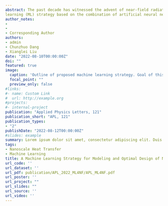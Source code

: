 ```yaml
---
abstract: The past decade has witnessed the advent of near-field radiative heat transfer (NFRHT) in a wide range of applications, including thermal photovoltaics and thermal diodes. However, the design process for these thermal devices has remained complex, often relying on the intuition and expertise of the designer. To address these challenges, a machine
learning (ML) strategy based on the combination of artificial neural network (ANN) and genetic algorithm (GA) is presented. The ANN is trained to model representative scenarios, viz. NFRHT between metamaterials, NFRHT and thermal rectification between nanoparticles. The influence of different problem complexities, i.e. the number of input variables of function to be fitted, on effectiveness of the trained ANN is investigated. Test results show that ANNs can obtain the radiative heat flow and rectification ratio accurately and rapidly. Subsequently, physical parameters for the largest radiative heat flow and rectification ratio are determined by the utilization of GA on the trained ANN, and underlying mechanisms of deterministic optimum are discussed. Our work shows that data-driven ML methods are a powerful tool which offers unprecedented opportunities for future NFRHT research.
author_notes:
- 
- 
- Corresponding Author
authors:
- admin
- Chunzhuo Dang
- Xianglei Liu
date: "2022-08-10T00:00:00Z"
doi: ""
featured: true
image:
  caption: 'Outline of proposed machine learning strategy. Goal of this workflow is to model the NFRHT/rectification ratio (objective function) between multilayered metamaterials (MM) and nanoparticles (NP), and decide design parameters for the largest value of objective functions.'
  focal_point: ""
  preview_only: false
#links:
#- name: Custom Link
#  url: http://example.org
#projects:
#- internal-project
publication: "Applied Physics Letters, 121"
publication_short: "APL, 121"
publication_types:
- "2"
publishDate: "2022-08-12T00:00:00Z"
#slides: example
summary: Lorem ipsum dolor sit amet, consectetur adipiscing elit. Duis posuere tellus ac convallis placerat. Proin tincidunt magna sed ex sollicitudin condimentum.
tags:
- Nanoscale Heat Transfer
- Machine Learning
title: A Machine Learning Strategy for Modeling and Optimal Design of Near-field Radiative Heat Transfer
url_code: ''
url_dataset: ''
url_pdf: publication/APL_2022_ML4NF/APL_ML4NF.pdf
url_poster: ''
url_project: ""
url_slides: ""
url_source: ''
url_video: ''
---
```

